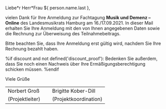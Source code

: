 Liebe\*r Herr\*Frau ${ person.name.last },

vielen Dank für Ihre Anmeldung zur Fachtagung **Musik und Demenz – Online** des Landesmusikrats Hamburg am 16./17.09.2021. In dieser Mail erhalten Sie Ihre Anmeldung mit den von Ihnen angegebenen Daten sowie die Rechnung zur Überweisung des Teilnahmebeitrags.

Bitte beachten Sie, dass Ihre Anmeldung erst gültig wird, nachdem Sie Ihre Rechnung bezahlt haben.

%if discount and not defined('discount_proof'):
Bedenken Sie außerdem, dass Sie noch einen Nachweis über Ihre Ermäßigungsberechtigung
schicken müssen.
%endif

Viele Grüße

<table style="border:none">
<tr><td style="padding-right: 30px">Norbert Groß</td><td>Brigitte Kober-Dill</td></tr>
<tr><td style="padding-right: 30px">(Projektleiter)</td><td>(Projektkoordination)</td></tr>
</table>
